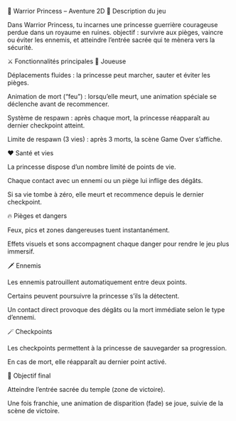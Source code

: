 👑 Warrior Princess – Aventure 2D
🧩 Description du jeu

Dans Warrior Princess, tu incarnes une princesse guerrière courageuse perdue dans un royaume en ruines.
 objectif : survivre aux pièges, vaincre ou éviter les ennemis, et atteindre l’entrée sacrée qui te mènera vers la sécurité.


⚔️ Fonctionnalités principales
👸 Joueuse

Déplacements fluides : la princesse peut marcher, sauter et éviter les pièges.

Animation de mort (“feu”) : lorsqu’elle meurt, une animation spéciale se déclenche avant de recommencer.

Système de respawn : après chaque mort, la princesse réapparaît au dernier checkpoint atteint.

Limite de respawn (3 vies) : après 3 morts, la scène Game Over s’affiche.

❤️ Santé et vies

La princesse dispose d’un nombre limité de points de vie.

Chaque contact avec un ennemi ou un piège lui inflige des dégâts.

Si sa vie tombe à zéro, elle meurt et recommence depuis le dernier checkpoint.

🔥 Pièges et dangers

Feux, pics et zones dangereuses tuent instantanément.

Effets visuels et sons accompagnent chaque danger pour rendre le jeu plus immersif.

🗡️ Ennemis

Les ennemis patrouillent automatiquement entre deux points.

Certains peuvent poursuivre la princesse s’ils la détectent.

Un contact direct provoque des dégâts ou la mort immédiate selon le type d’ennemi.

🪄 Checkpoints

Les checkpoints permettent à la princesse de sauvegarder sa progression.

En cas de mort, elle réapparaît au dernier point activé.

🏰 Objectif final

Atteindre l’entrée sacrée du temple (zone de victoire).

Une fois franchie, une animation de disparition (fade) se joue, suivie de la scène de victoire.
